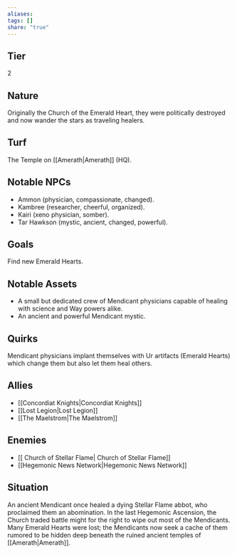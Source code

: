 ```yaml
---
aliases: 
tags: []
share: "true"
---
```

## Tier
2

## Nature
Originally the Church of the Emerald Heart, they were politically destroyed and now wander the stars as traveling healers.

## Turf
The Temple on [[Amerath|Amerath]] (HQ).

## Notable NPCs
- Ammon (physician, compassionate, changed).
- Kambree (researcher, cheerful, organized).
- Kairi (xeno physician, somber).
- Tar Hawkson (mystic, ancient, changed, powerful).

## Goals
Find new Emerald Hearts.

## Notable Assets
- A small but dedicated crew of Mendicant physicians capable of healing with science and Way powers alike.
- An ancient and powerful Mendicant mystic.

## Quirks
Mendicant physicians implant themselves with Ur artifacts (Emerald Hearts) which change them but also let them heal others.

## Allies
- [[Concordiat Knights|Concordiat Knights]]
- [[Lost Legion|Lost Legion]]
- [[The Maelstrom|The Maelstrom]]

## Enemies
- [[ Church of Stellar Flame| Church of Stellar Flame]]
- [[Hegemonic News Network|Hegemonic News Network]]

## Situation
An ancient Mendicant once healed a dying Stellar Flame abbot, who proclaimed them an abomination. In the last Hegemonic Ascension, the Church traded battle might for the right to wipe out most of the Mendicants. Many Emerald Hearts were lost; the Mendicants now seek a cache of them rumored to be hidden deep beneath the ruined ancient temples of [[Amerath|Amerath]].
